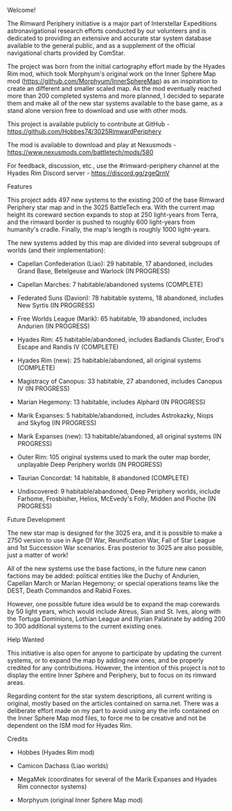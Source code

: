 
Welcome!


The Rimward Periphery initiative is a major part of Interstellar Expeditions astronavigational research efforts conducted by our volunteers and is dedicated to providing an extensive and accurate star system database available to the general public, and as a supplement of the official navigational charts provided by ComStar.

The project was born from the initial cartography effort made by the Hyades Rim mod, which took Morphyum's original work on the Inner Sphere Map mod (https://github.com/Morphyum/InnerSphereMap) as an inspiration to create an different and smaller scaled map. As the mod eventually reached more than 200 completed systems and more planned, I decided to separate them and make all of the new star systems available to the base game, as a stand alone version free to download and use with other mods.

This project is available publicly to contribute at GitHub - https://github.com/Hobbes74/3025RimwardPeriphery

The mod is available to download and play at Nexusmods - https://www.nexusmods.com/battletech/mods/580

For feedback, discussion, etc., use the #rimward-periphery channel at the Hyades Rim Discord server - https://discord.gg/zgeQrnV


Features

This project adds 497 new systems to the existing 200 of the base Rimward Periphery star map and in the 3025 BattleTech era. With the current map height its coreward section expands to stop at 250 light-years from Terra, and the rimward border is pushed to roughly 600 light-years from humanity's cradle. Finally, the map's length is roughly 1000 light-years.

The new systems added by this map are divided into several subgroups of worlds (and their implementation):

* Capellan Confederation (Liao): 29 habitable, 17 abandoned, includes Grand Base, Betelgeuse and Warlock (IN PROGRESS)

* Capellan Marches: 7 habitable/abandoned systems (COMPLETE)

* Federated Suns (Davion): 78 habitable systems, 18 abandoned, includes New Syrtis (IN PROGRESS)

* Free Worlds League (Marik): 65 habitable, 19 abandoned, includes Andurien (IN PROGRESS)

* Hyades Rim: 45 habitable/abandoned, includes Badlands Cluster, Erod's Escape and Randis IV (COMPLETE)

* Hyades Rim (new): 25 habitable/abandoned, all original systems (COMPLETE)

* Magistracy of Canopus: 33 habitable, 27 abandoned, includes Canopus IV (IN PROGRESS)

* Marian Hegemony: 13 habitable, includes Alphard (IN PROGRESS)

* Marik Expanses: 5 habitable/abandoned, includes Astrokazky, Niops and Skyfog (IN PROGRESS)

* Marik Expanses (new): 13 habitable/abandoned, all original systems (IN PROGRESS)

* Outer Rim: 105 original systems used to mark the outer map border, unplayable Deep Periphery worlds (IN PROGRESS)

* Taurian Concordat: 14 habitable, 8 abandoned (COMPLETE)

* Undiscovered: 9 habitable/abandoned, Deep Periphery worlds, include Farhome, Frosbisher, Helios, McEvedy's Folly, Midden and Pioche (IN PROGRESS)


Future Development

The new star map is designed for the 3025 era, and it is possible to make a 2750 version to use in Age Of War, Reunification War, Fall of Star League and 1st Succession War scenarios. Eras posterior to 3025 are also possible, just a matter of work!

All of the new systems use the base factions, in the future new canon factions may be added: political entities like the Duchy of Andurien, Capellan March or Marian Hegemony; or special operations teams like the DEST, Death Commandos and Rabid Foxes. 

However, one possible future idea would be to expand the map corewards by 50 light years, which would include Atreus, Sian and St. Ives, along with the Tortuga Dominions, Lothian League and Illyrian Palatinate by adding 200 to 300 additional systems to the current existing ones. 


Help Wanted

This initiative is also open for anyone to participate by updating the current systems, or to expand the map by adding new ones, and be properly credited for any contributions. However, the intention of this project is not to display the entire Inner Sphere and Periphery, but to focus on its rimward areas. 

Regarding content for the star system descriptions, all current writing is original, mostly based on the articles contained on sarna.net. There was a deliberate effort made on my part to avoid using any the info contained on the Inner Sphere Map mod files, to force me to be creative and not be dependent on the ISM mod for Hyades Rim.  


Credits

* Hobbes (Hyades Rim mod)

* Camicon Dachass (Liao worlds)

* MegaMek (coordinates for several of the Marik Expanses and Hyades Rim connector systems)

* Morphyum (original Inner Sphere Map mod)


